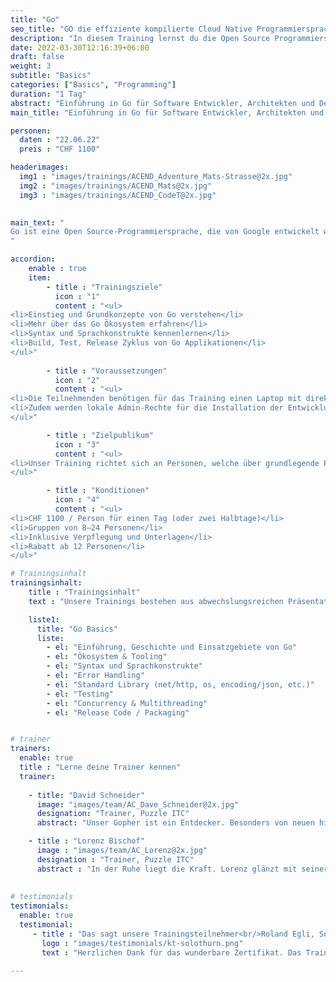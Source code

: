 ```yaml
---
title: "Go"
seo_title: "GO die effiziente kompilierte Cloud Native Programmiersprache."
description: "In diesem Training lernst du die Open Source Programmiersprache Go kennen. Zudem zeigen wir, wie du pragmatisch Anwendungen im Container Umfeld entwickeln kannst."
date: 2022-03-30T12:16:39+06:00
draft: false
weight: 3
subtitle: "Basics"
categories: ["Basics", "Programming"]
duration: "1 Tag"
abstract: "Einführung in Go für Software Entwickler, Architekten und DevOps Engineers."
main_title: "Einführung in Go für Software Entwickler, Architekten und DevOps Engineers."

personen: 
  daten : "22.06.22"
  preis : "CHF 1100"

headerimages:
  img1 : "images/trainings/ACEND_Adventure_Mats-Strasse@2x.jpg"
  img2 : "images/trainings/ACEND_Mats@2x.jpg"
  img3 : "images/trainings/ACEND_CodeT@2x.jpg"
  

main_text: "
Go ist eine Open Source-Programmiersprache, die von Google entwickelt wurde. Das Augenmerk lag dabei auf Pragmatismus, damit möglichst einfacher und sauberer Programmcode erstellt werden kann, welcher effizient ausgeführt wird. Go kommt häufig zum Einsatz bei Anwendungen und Infrastrukturkomponenten, welche auf skalierbaren Netzwerkdiensten, Cloud Computing und Containern basieren.
"

accordion:
    enable : true
    item:
        - title : "Trainingsziele"
          icon : "1"
          content : "<ul>
<li>Einstieg und Grundkonzepte von Go verstehen</li>
<li>Mehr über das Go Ökosystem erfahren</li>
<li>Syntax und Sprachkonstrukte kennenlernen</li>
<li>Build, Test, Release Zyklus von Go Applikationen</li>
</ul>"
 
        - title : "Voraussetzungen"
          icon : "2"
          content : "<ul>
<li>Die Teilnehmenden benötigen für das Training einen Laptop mit direktem Zugang zum Internet.</li>
<li>Zudem werden lokale Admin-Rechte für die Installation der Entwicklungsumgebung benötigt.</li>
</ul>"

        - title : "Zielpublikum"
          icon : "3"
          content : "<ul>
<li>Unser Training richtet sich an Personen, welche über grundlegende Programmierkenntnisse verfügen.</li>
</ul>"

        - title : "Konditionen"
          icon : "4"
          content : "<ul>
<li>CHF 1100 / Person für einen Tag (oder zwei Halbtage)</li>
<li>Gruppen von 8–24 Personen</li>
<li>Inklusive Verpflegung und Unterlagen</li>
<li>Rabatt ab 12 Personen</li>
</ul>"

# Trainingsinhalt
trainingsinhalt: 
    title : "Trainingsinhalt"
    text : "Unsere Trainings bestehen aus abwechslungsreichen Präsentationen und hands-on Labs, um deren Inhalt auf spannende Art und Weise zu übermitteln.<br/>"

    liste1:
      title: "Go Basics"
      liste:
        - el: "Einführung, Geschichte und Einsatzgebiete von Go"
        - el: "Ökosystem & Tooling"
        - el: "Syntax und Sprachkonstrukte"
        - el: "Error Handling"
        - el: "Standard Library (net/http, os, encoding/json, etc.)"
        - el: "Testing"
        - el: "Concurrency & Multithreading"
        - el: "Release Code / Packaging"


# trainer
trainers:
  enable: true
  title : "Lerne deine Trainer kennen"
  trainer:
     
    - title: "David Schneider"
      image: "images/team/AC_Dave_Schneider@2x.jpg"
      designation: "Trainer, Puzzle ITC"
      abstract: "Unser Gopher ist ein Entdecker. Besonders von neuen hippen Technologien, sowie auch von feinen hopfigen Variationen unter den Lauben der Berner Altstadt."

    - title : "Lorenz Bischof"
      image : "images/team/AC_Lorenz@2x.jpg"
      designation : "Trainer, Puzzle ITC"
      abstract : "In der Ruhe liegt die Kraft. Lorenz glänzt mit seiner ruhigen und besonnenen Art bei den komplexesten Themen in der IT-Welt."
      
      
# testimonials
testimonials:
  enable: true
  testimonial:
     - title : "Das sagt unsere Trainingsteilnehmer<br/>Roland Egli, Solothurn"
       logo : "images/testimonials/kt-solothurn.png"
       text : "Herzlichen Dank für das wunderbare Zertifikat. Das Training war sehr lernreich und der Austausch mit den anderen Trainees empfand ich als sehr wertvoll. Toll organisiert."
      
---
```

